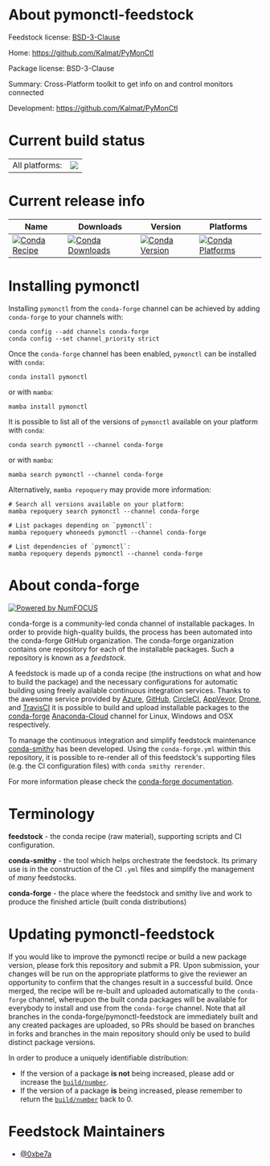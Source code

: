 About pymonctl-feedstock
========================

Feedstock license: [BSD-3-Clause](https://github.com/conda-forge/pymonctl-feedstock/blob/main/LICENSE.txt)

Home: https://github.com/Kalmat/PyMonCtl

Package license: BSD-3-Clause

Summary: Cross-Platform toolkit to get info on and control monitors connected

Development: https://github.com/Kalmat/PyMonCtl

Current build status
====================


<table><tr><td>All platforms:</td>
    <td>
      <a href="https://dev.azure.com/conda-forge/feedstock-builds/_build/latest?definitionId=20716&branchName=main">
        <img src="https://dev.azure.com/conda-forge/feedstock-builds/_apis/build/status/pymonctl-feedstock?branchName=main">
      </a>
    </td>
  </tr>
</table>

Current release info
====================

| Name | Downloads | Version | Platforms |
| --- | --- | --- | --- |
| [![Conda Recipe](https://img.shields.io/badge/recipe-pymonctl-green.svg)](https://anaconda.org/conda-forge/pymonctl) | [![Conda Downloads](https://img.shields.io/conda/dn/conda-forge/pymonctl.svg)](https://anaconda.org/conda-forge/pymonctl) | [![Conda Version](https://img.shields.io/conda/vn/conda-forge/pymonctl.svg)](https://anaconda.org/conda-forge/pymonctl) | [![Conda Platforms](https://img.shields.io/conda/pn/conda-forge/pymonctl.svg)](https://anaconda.org/conda-forge/pymonctl) |

Installing pymonctl
===================

Installing `pymonctl` from the `conda-forge` channel can be achieved by adding `conda-forge` to your channels with:

```
conda config --add channels conda-forge
conda config --set channel_priority strict
```

Once the `conda-forge` channel has been enabled, `pymonctl` can be installed with `conda`:

```
conda install pymonctl
```

or with `mamba`:

```
mamba install pymonctl
```

It is possible to list all of the versions of `pymonctl` available on your platform with `conda`:

```
conda search pymonctl --channel conda-forge
```

or with `mamba`:

```
mamba search pymonctl --channel conda-forge
```

Alternatively, `mamba repoquery` may provide more information:

```
# Search all versions available on your platform:
mamba repoquery search pymonctl --channel conda-forge

# List packages depending on `pymonctl`:
mamba repoquery whoneeds pymonctl --channel conda-forge

# List dependencies of `pymonctl`:
mamba repoquery depends pymonctl --channel conda-forge
```


About conda-forge
=================

[![Powered by
NumFOCUS](https://img.shields.io/badge/powered%20by-NumFOCUS-orange.svg?style=flat&colorA=E1523D&colorB=007D8A)](https://numfocus.org)

conda-forge is a community-led conda channel of installable packages.
In order to provide high-quality builds, the process has been automated into the
conda-forge GitHub organization. The conda-forge organization contains one repository
for each of the installable packages. Such a repository is known as a *feedstock*.

A feedstock is made up of a conda recipe (the instructions on what and how to build
the package) and the necessary configurations for automatic building using freely
available continuous integration services. Thanks to the awesome service provided by
[Azure](https://azure.microsoft.com/en-us/services/devops/), [GitHub](https://github.com/),
[CircleCI](https://circleci.com/), [AppVeyor](https://www.appveyor.com/),
[Drone](https://cloud.drone.io/welcome), and [TravisCI](https://travis-ci.com/)
it is possible to build and upload installable packages to the
[conda-forge](https://anaconda.org/conda-forge) [Anaconda-Cloud](https://anaconda.org/)
channel for Linux, Windows and OSX respectively.

To manage the continuous integration and simplify feedstock maintenance
[conda-smithy](https://github.com/conda-forge/conda-smithy) has been developed.
Using the ``conda-forge.yml`` within this repository, it is possible to re-render all of
this feedstock's supporting files (e.g. the CI configuration files) with ``conda smithy rerender``.

For more information please check the [conda-forge documentation](https://conda-forge.org/docs/).

Terminology
===========

**feedstock** - the conda recipe (raw material), supporting scripts and CI configuration.

**conda-smithy** - the tool which helps orchestrate the feedstock.
                   Its primary use is in the construction of the CI ``.yml`` files
                   and simplify the management of *many* feedstocks.

**conda-forge** - the place where the feedstock and smithy live and work to
                  produce the finished article (built conda distributions)


Updating pymonctl-feedstock
===========================

If you would like to improve the pymonctl recipe or build a new
package version, please fork this repository and submit a PR. Upon submission,
your changes will be run on the appropriate platforms to give the reviewer an
opportunity to confirm that the changes result in a successful build. Once
merged, the recipe will be re-built and uploaded automatically to the
`conda-forge` channel, whereupon the built conda packages will be available for
everybody to install and use from the `conda-forge` channel.
Note that all branches in the conda-forge/pymonctl-feedstock are
immediately built and any created packages are uploaded, so PRs should be based
on branches in forks and branches in the main repository should only be used to
build distinct package versions.

In order to produce a uniquely identifiable distribution:
 * If the version of a package **is not** being increased, please add or increase
   the [``build/number``](https://docs.conda.io/projects/conda-build/en/latest/resources/define-metadata.html#build-number-and-string).
 * If the version of a package **is** being increased, please remember to return
   the [``build/number``](https://docs.conda.io/projects/conda-build/en/latest/resources/define-metadata.html#build-number-and-string)
   back to 0.

Feedstock Maintainers
=====================

* [@0xbe7a](https://github.com/0xbe7a/)

